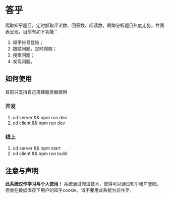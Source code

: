 # 答乎
爬取知乎题目，定时抓取评论数、回答数、阅读数，跟踪分析题目热度走势，并图表呈现。目前有如下功能：
1. 知乎帐号登陆；
2. 跟踪问题，定时爬取；
3. 搜索问题；
4. 发现问题。
## 如何使用
目前只支持自己搭建服务器使用

### 开发
1. cd server && npm run dev
2. cd client && npm run dev

### 线上
1. cd server && npm start
2. cd client && npm run build

## 注意与声明
**此系统仅作学习与个人使用！**
系统通过爬虫技术，使得可以通过知乎帐户登陆，但会在数据库存下用户的知乎cookie，请不要用此系统为非作歹。


